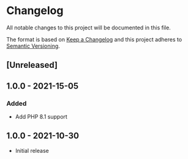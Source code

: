 # Changelog
All notable changes to this project will be documented in this file.

The format is based on [Keep a Changelog](http://keepachangelog.com/en/1.0.0/)
and this project adheres to [Semantic Versioning](http://semver.org/spec/v2.0.0.html).


## [Unreleased]

## 1.0.0 - 2021-15-05
### Added
- Add PHP 8.1 support

## 1.0.0 - 2021-10-30
- Initial release